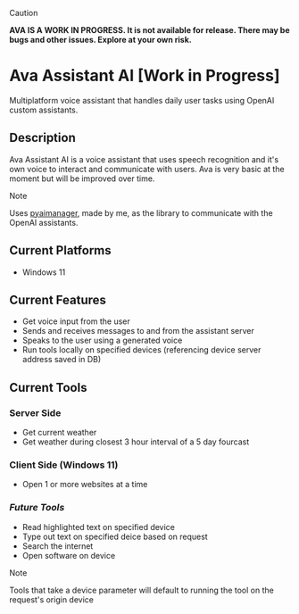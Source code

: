 
> [!Caution]
> **AVA IS A WORK IN PROGRESS. It is not available for release. There may be bugs and other issues. Explore at your own risk.** 

# Ava Assistant AI [Work in Progress]

Multiplatform voice assistant that handles daily user tasks using OpenAI custom assistants.

## Description

Ava Assistant AI is a voice assistant that uses speech recognition and it's own voice to interact and communicate with users. Ava is very basic at the moment but will be improved over time.

>[!Note]
> Uses [pyaimanager](https://github.com/joe-gutman/pyaimanager), made by me, as the library to communicate with the OpenAI assistants. 

## Current Platforms
- Windows 11

## Current Features
- Get voice input from the user
- Sends and receives messages to and from the assistant server
- Speaks to the user using a generated voice
- Run tools locally on specified devices (referencing device server address saved in DB)

## Current Tools
### Server Side
- Get current weather
- Get weather during closest 3 hour interval of a 5 day fourcast

### Client Side (Windows 11)
- Open 1 or more websites at a time

### *Future Tools*
- Read highlighted text on specified device
- Type out text on specified deice based on request
- Search the internet
- Open software on device

> [!Note]
>  Tools that take a device parameter will default to running the tool on the request's origin device
